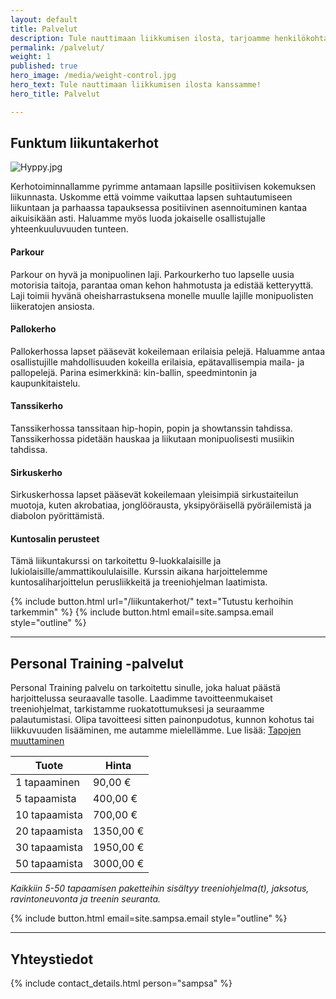 ```yaml
---
layout: default
title: Palvelut
description: Tule nauttimaan liikkumisen ilosta, tarjoamme henkilökohtaista valmennusta ja ryhmäliikuntatunteja.
permalink: /palvelut/
weight: 1
published: true
hero_image: /media/weight-control.jpg
hero_text: Tule nauttimaan liikkumisen ilosta kanssamme!
hero_title: Palvelut

---
```



## Funktum liikuntakerhot

![Hyppy.jpg]({{site.baseurl}}/media/LapsetJump2.jpg)


Kerhotoiminnallamme pyrimme antamaan lapsille positiivisen kokemuksen liikunnasta. Uskomme että voimme vaikuttaa lapsen suhtautumiseen liikuntaan ja parhaassa tapauksessa positiivinen asennoituminen kantaa aikuisikään asti. Haluamme myös luoda jokaiselle osallistujalle yhteenkuuluvuuden tunteen.

#### Parkour

Parkour on hyvä ja monipuolinen laji. Parkourkerho tuo lapselle uusia motorisia taitoja, parantaa oman kehon hahmotusta ja edistää ketteryyttä. Laji toimii hyvänä oheisharrastuksena monelle muulle lajille monipuolisten liikeratojen ansiosta.

#### Pallokerho

Pallokerhossa lapset pääsevät kokeilemaan erilaisia pelejä. Haluamme antaa osallistujille mahdollisuuden kokeilla erilaisia, epätavallisempia maila- ja pallopelejä. Parina esimerkkinä: kin-ballin, speedmintonin ja kaupunkitaistelu.

#### Tanssikerho

Tanssikerhossa tanssitaan hip-hopin, popin ja showtanssin tahdissa. Tanssikerhossa pidetään hauskaa ja liikutaan monipuolisesti musiikin tahdissa.

#### Sirkuskerho

Sirkuskerhossa lapset pääsevät kokeilemaan yleisimpiä sirkustaiteilun muotoja, kuten akrobatiaa, jonglöörausta, yksipyöräisellä pyöräilemistä ja diabolon pyörittämistä.

#### Kuntosalin perusteet

Tämä liikuntakurssi on tarkoitettu 9-luokkalaisille ja lukiolaisille/ammattikoululaisille. Kurssin aikana harjoittelemme kuntosaliharjoittelun perusliikkeitä ja treeniohjelman laatimista.
 <div> {% include button.html url="/liikuntakerhot/" text="Tutustu kerhoihin tarkemmin" %} 
 {% include button.html email=site.sampsa.email style="outline" %} </div>

---

## Personal Training -palvelut

Personal Training palvelu on tarkoitettu sinulle, joka haluat päästä harjoittelussa seuraavalle tasolle. Laadimme tavoitteenmukaiset treeniohjelmat, tarkistamme ruokatottumuksesi ja seuraamme palautumistasi. Olipa tavoitteesi sitten painonpudotus, kunnon kohotus tai liikkuvuuden lisääminen, me autamme mielellämme. Lue lisää: [Tapojen muuttaminen](http://www.funktum.fi/blog/2017/06/06/Tapojen-muuttaminen/)

| Tuote                     | Hinta               |
| ------------------------- | ------------------- |
| 1 tapaaminen              | 90,00 €             |
| 5 tapaamista              | 400,00 €            |
| 10 tapaamista             | 700,00 €            |
| 20 tapaamista             | 1350,00 €           |
| 30 tapaamista             | 1950,00 €           |
| 50 tapaamista             | 3000,00 €           |

_Kaikkiin 5-50 tapaamisen paketteihin sisältyy treeniohjelma(t), jaksotus, ravintoneuvonta ja treenin seuranta._

{% include button.html email=site.sampsa.email style="outline" %}

---

## Yhteystiedot

{% include contact_details.html person="sampsa" %}
